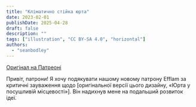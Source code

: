 ```yaml
---
title: "Кліматично стійка юрта"
date: 2023-02-01
publishDate: 2025-04-28
draft: false
description: ""
tags: ["illustration", "CC BY-SA 4.0", "horizontal"]
authors:
  - "seanbodley"
---
```


[Оригінал на Патреоні](https://www.patreon.com/posts/climate-yurt-36972796)

Привіт, патрони! Я хочу подякувати нашому новому патрону Efflam за критичні зауваження щодо [оригінальної версії цього дизайну, «Юрта у посушливій місцевості»]. Він надихнув мене на подальший розвиток ідеї.
